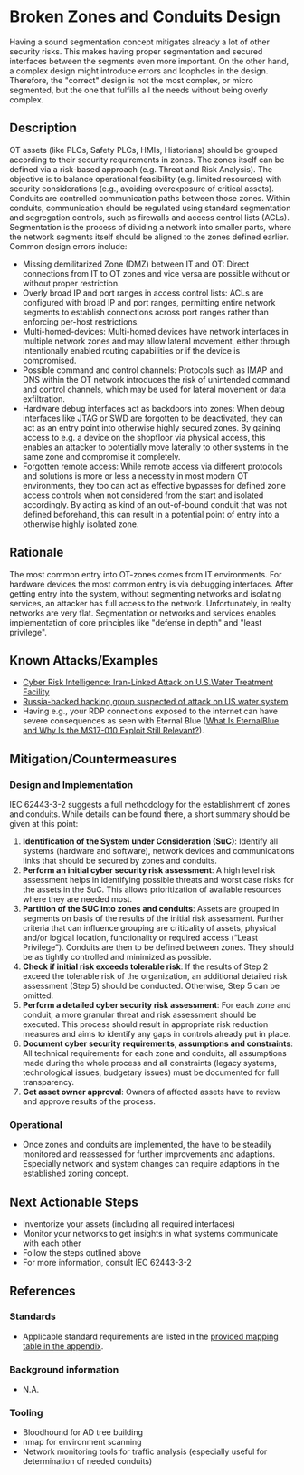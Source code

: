 # Broken Zones and Conduits Design

Having a sound segmentation concept mitigates already a lot of other security risks. This makes having proper segmentation and secured interfaces between the segments even more important. On the other hand, a complex design might introduce errors and loopholes in the design. Therefore, the "correct" design is not the most complex, or micro segmented, but the one that fulfills all the needs without being overly complex.

## Description

OT assets (like PLCs, Safety PLCs, HMIs, Historians) should be grouped according to their security requirements in zones. The zones itself can be defined via a risk-based approach (e.g. Threat and Risk Analysis). The objective is to balance operational feasibility (e.g. limited resources) with security considerations (e.g., avoiding overexposure of critical assets). Conduits are controlled communication paths between those zones. Within conduits, communication should be regulated using standard segmentation and segregation controls, such as firewalls and access control lists (ACLs). Segmentation is the process of dividing a network into smaller parts, where the network segments itself should be aligned to the zones defined earlier. Common design errors include:

- Missing demilitarized Zone (DMZ) between IT and OT: Direct connections from IT to OT zones and vice versa are possible without or without proper restriction.
- Overly broad IP and port ranges in access control lists: ACLs are configured with broad IP and port ranges, permitting entire network segments to establish connections across port ranges rather than enforcing per-host restrictions.
- Multi-homed-devices: Multi-homed devices have network interfaces in multiple network zones and may allow lateral movement, either through intentionally enabled routing capabilities or if the device is compromised.
- Possible command and control channels: Protocols such as IMAP and DNS within the OT network introduces the risk of unintended command and control channels, which may be used for lateral movement or data exfiltration.
- Hardware debug interfaces act as backdoors into zones: When debug interfaces like JTAG or SWD are forgotten to be deactivated, they can act as an entry point into otherwise highly secured zones. By gaining access to e.g. a device on the shopfloor via physical access, this enables an attacker to potentially move laterally to other systems in the same zone and compromise it completely.
- Forgotten remote access: While remote access via different protocols and solutions is more or less a necessity in most modern OT environments, they too can act as effective bypasses for defined zone access controls when not considered from the start and isolated accordingly. By acting as kind of an out-of-bound conduit that was not defined beforehand, this can result in a potential point of entry into a otherwise highly isolated zone.

## Rationale

The most common entry into OT-zones comes from IT environments. For hardware devices the most common entry is via debugging interfaces. After getting entry into the system, without segmenting networks and isolating services, an attacker has full access to the network. Unfortunately, in realty networks are very flat. Segmentation or networks and services enables implementation of core principles like "defense in depth" and "least privilege". 

## Known Attacks/Examples

- [Cyber Risk Intelligence: Iran-Linked Attack on U.S.Water Treatment Facility](https://securityscorecard.com/wp-content/uploads/2024/01/aliquippa-report.pdf)
- [Russia-backed hacking group suspected of attack on US water system](https://www.techspot.com/news/102661-russia-backed-hacking-group-suspected-attack-us-water.html)
- Having e.g., your RDP connections exposed to the internet can have severe consequences as seen with Eternal Blue ([What Is EternalBlue and Why Is the MS17-010 Exploit Still Relevant?](https://www.avast.com/c-eternalblue)).

## Mitigation/Countermeasures

### Design and Implementation

IEC 62443-3-2 suggests a full methodology for the establishment of zones and conduits. While details can be found there, a short summary should be given at this point:

1. **Identification of the System under Consideration (SuC)**: Identify all systems (hardware and software), network devices and communications links that should be secured by zones and conduits.
2. **Perform an initial cyber security risk assessment**: A high level risk assessment helps in identifying possible threats and worst case risks for the assets in the SuC. This allows prioritization of available resources where they are needed most.
3. **Partition of the SUC into zones and conduits**: Assets are grouped in segments on basis of the results of the initial risk assessment. Further criteria that can influence grouping are criticality of assets, physical and/or logical location, functionality or required access (“Least Privilege”). Conduits are then to be defined between zones. They should be as tightly controlled and minimized as possible.
4. **Check if initial risk exceeds tolerable risk**: If the results of Step 2 exceed the tolerable risk of the organization, an additional detailed risk assessment (Step 5) should be conducted. Otherwise, Step 5 can be omitted.
5. **Perform a detailed cyber security risk assessment**: For each zone and conduit, a more granular threat and risk assessment should be executed. This process should result in appropriate risk reduction measures and aims to identify any gaps in controls already put in place.
6. **Document cyber security requirements, assumptions and constraints**: All technical requirements for each zone and conduits, all assumptions made during the whole process and all constraints (legacy systems, technological issues, budgetary issues) must be documented for full transparency.
7. **Get asset owner approval**: Owners of affected assets have to review and approve results of the process.

### Operational

- Once zones and conduits are implemented, the have to be steadily monitored and reassessed for further improvements and adaptions. Especially network and system changes can require adaptions in the established zoning concept.

## Next Actionable Steps

- Inventorize your assets (including all required interfaces)
- Monitor your networks to get insights in what systems communicate with each other
- Follow the steps outlined above
- For more information, consult IEC 62443-3-2

## References

### Standards

- Applicable standard requirements are listed in the [provided mapping table in the appendix](./../appendix/mappingTable.md).

### Background information

- N.A.

### Tooling

- Bloodhound for AD tree building
- nmap for environment scanning
- Network monitoring tools for traffic analysis (especially useful for determination of needed conduits)
